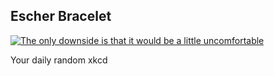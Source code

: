 ## Escher Bracelet
[![The only downside is that it would be a little uncomfortable](https://imgs.xkcd.com/comics/escher_wristband.jpg)](https://xkcd.com/88/ "The only downside is that it would be a little uncomfortable")

Your daily random xkcd
